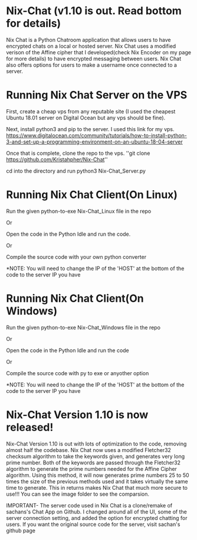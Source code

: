 # Nix-Chat (v1.10 is out. Read bottom for details)
Nix Chat is a Python Chatroom application that allows users to have encrypted chats on a local or hosted server. Nix Chat uses a modified verison of the Affine cipher that I developed(check Nix Encoder on my page for more details) to have encrypted messaging between users. Nix Chat also offers options for users to make a username once connected to a server.  


# Running Nix Chat Server on the VPS
First, create a cheap vps from any reputable site (I used the cheapest Ubuntu 18.01 server on Digital Ocean but any vps should be fine).

Next, install python3 and pip to the server. I used this link for my vps. 
https://www.digitalocean.com/community/tutorials/how-to-install-python-3-and-set-up-a-programming-environment-on-an-ubuntu-18-04-server

Once that is complete, clone the repo to the vps. 
''git clone https://github.com/Kristahpher/Nix-Chat''

cd into the directory and run python3 Nix-Chat_Server.py

# Running Nix Chat Client(On Linux)
Run the given python-to-exe Nix-Chat_Linux file in the repo

Or

Open the code in the Python Idle and run the code.

Or

Compile the source code with your own python converter

*NOTE: You will need to change the IP of the 'HOST' at the bottom of the code to the server IP you have

# Running Nix Chat Client(On Windows)
Run the given python-to-exe Nix-Chat_Windows file in the repo 

Or

Open the code in the Python Idle and run the code

Or

Compile the source code with py to exe or anyother option

*NOTE: You will need to change the IP of the 'HOST' at the bottom of the code to the server IP you have

# Nix-Chat Version 1.10 is now released!
Nix-Chat Version 1.10 is out with lots of optimization to the code, removing almost half the codebase. Nix Chat now uses a modified Fletcher32 checksum algorithm to take the keywords given, and generates very long prime number. Both of the keywords are passed through the Fletcher32 algorithm to generate the prime numbers needed for the Affine Cipher algorithm. Using this method, it will now generates prime numbers 25 to 50 times the size of the previous methods used and it takes virtually the same time to generate. This in returns makes Nix Chat that much more secure to use!!! You can see the image folder to see the comparsion.


IMPORTANT- The server code used in Nix Chat is a clone/remake of sachans's Chat App on Github. I changed around all of the UI, some of the server connection setting, and added the option for encrypted chatting for users. If you want the original source code for the server, visit sachan's github page
